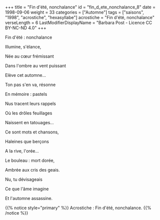 +++
title = "Fin d'été, nonchalance"
id = "fin_d_ete_nonchalance_8"
date = 1998-09-06
weight = 33
categories = ["Automne"]
tags = ["saisons", "1998", "acrostiche", "hexasyllabe"]
acrostiche = "Fin d'été, nonchalance"
verseLength = 6
LastModifierDisplayName = "Barbara Post - Licence CC BY-NC-ND 4.0"
+++

Fin d'été : nonchalance

Illumine, s'élance,

Née au cœur frémissant

Dans l'ombre au vent puissant

Elève cet automne...

Ton pas s'en va, résonne

En mémoire : pastels

Nus tracent leurs rappels

Où les drôles feuillages

Naissent en tatouages...

Ce sont mots et chansons,

Haleines que berçons

A la rive, l'orée...

Le bouleau : mort dorée,

Ambrée aux cris des geais.

Nu, tu dévisageais

Ce que l'âme imagine

Et l'automne assassine.

{{% notice style="primary" %}}
Acrostiche : Fin d'été, nonchalance.
{{% /notice %}}
